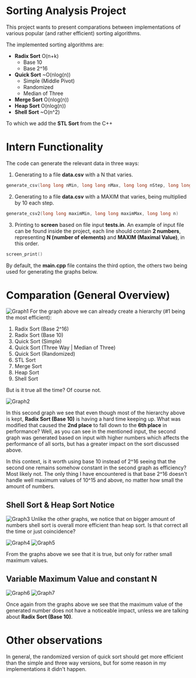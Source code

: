 # Sorting Analysis Project
This project wants to present comparations between implementations of various popular (and rather efficient) sorting algorithms. 

The implemented sorting algorithms are:
 * **Radix Sort** O(n+k)
    * Base 10
    * Base 2^16
 * **Quick Sort** 	~O(nlog(n))
    * Simple (Middle Pivot)
    * Randomized
    * Median of Three
 * **Merge Sort** O(nlog(n))
 * **Heap Sort** O(nlog(n))
 * **Shell Sort** ~O(n^2)

To which we add the **STL Sort** from the C++

# Intern Functionality

The code can generate the relevant data in three ways:
 1. Generating to a file **data.csv** with a N that varies.
```cpp
generate_csv(long long nMin, long long nMax, long long nStep, long long maxim)
```
 2. Generating to a file **data.csv** with a MAXIM that varies, being multiplied by 10 each step.
```cpp
generate_csv2(long long maximMin, long long maximMax, long long n)
```
 3. Printing to **screen** based on file input **tests.in**. An example of input file can be found inside the project, each line should contain **2 numbers**, representing **N (number of elements)** and **MAXIM (Maximal Value)**, in this order.
```cpp
screen_print()
```
By default, the **main.cpp** file contains the third option, the others two being used for generating the graphs below.

# Comparation (General Overview)
![Graph1](https://github.com/DragosGhinea/SortsAnalysis/blob/main/Graph1.png)
For the graph above we can already create a hierarchy (#1 being the most efficient):
 1. Radix Sort (Base 2^16)
 2. Radix Sort (Base 10)
 3. Quick Sort (Simple)
 4. Quick Sort (Three Way | Median of Three)
 5. Quick Sort (Randomized)
 6. STL Sort
 7. Merge Sort
 8. Heap Sort
 9. Shell Sort

But is it true all the time? Of course not.

![Graph2](https://github.com/DragosGhinea/SortsAnalysis/blob/main/Graph2.png)

In this second graph we see that even though most of the hierarchy above is kept, **Radix Sort (Base 10)** is having a hard time keeping up. What was modified that caused the **2nd place** to fall down to the **6th place** in performance? Well, as you can see in the mentioned input, the second graph was generated based on input with higher numbers which affects the performance of all sorts, but has a greater impact on the sort discussed above.

In this context, is it worth using base 10 instead of 2^16 seeing that the second one remains somehow constant in the second graph as efficiency? Most likely not. The only thing I have encountered is that base 2^16 doesn't handle well maximum values of 10^15 and above, no matter how small the amount of numbers.

## Shell Sort & Heap Sort Notice

![Graph3](https://github.com/DragosGhinea/SortsAnalysis/blob/main/Graph3.png)
Unlike the other graphs, we notice that on bigger amount of numbers shell sort is overall more efficient than heap sort. Is that correct all the time or just coincidence?

![Graph4](https://github.com/DragosGhinea/SortsAnalysis/blob/main/Graph4.png)
![Graph5](https://github.com/DragosGhinea/SortsAnalysis/blob/main/Graph5.png)

From the graphs above we see that it is true, but only for rather small maximum values.

## Variable Maximum Value and constant N

![Graph6](https://github.com/DragosGhinea/SortsAnalysis/blob/main/Graph6.png)
![Graph7](https://github.com/DragosGhinea/SortsAnalysis/blob/main/Graph7.png)

Once again from the graphs above we see that the maximum value of the generated number does not have a noticeable impact, unless we are talking about **Radix Sort (Base 10)**.

# Other observations

In general, the randomized version of quick sort should get more efficient than the simple and three way versions, but for some reason in my implementations it didn't happen.
